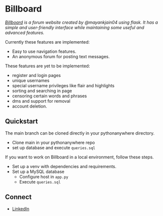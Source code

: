 # Billboard

*[Billboard](https://billboard.pythonanywhere.com) is a forum website created by @mayankjain04 using flask. It has a simple and user-friendly interface while maintaining some useful and advanced features.*

Currently these features are implemented:
* Easy to use navigation features.
* An anonymous forum for posting text messages.

These features are yet to be implemented:
* register and login pages
* unique usernames
* special username privileges like flair and highlights
* sorting and searching in page
* censoring certain words and phrases
* dms and support for removal
* account deletion.

## Quickstart
The main branch can be cloned directly in your pythonanywhere directory. 
* Clone main in your pythonanywhere repo
* set up database and execute `queries.sql`

If you want to work on Billboard in a local environment, follow these steps.
* Set up a venv with dependencies and requirements.
* Set up a MySQL database
   * Configure host in `app.py`
   * Execute `queries.sql`

## Connect
* [LinkedIn](https://www.linkedin.com/in/mayank-jain-395bb3295?utm_source=share&utm_campaign=share_via&utm_content=profile&utm_medium=android_app)

 